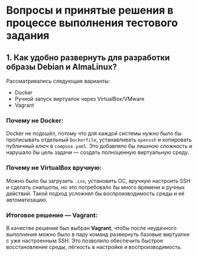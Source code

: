 # Вопросы и принятые решения в процессе выполнения тестового задания

## 1. Как удобно развернуть для разработки образы Debian и AlmaLinux?

Рассматривались следующие варианты:
- Docker
- Ручной запуск виртуалок через VirtualBox/VMware
- Vagrant

### Почему не Docker:
Docker не подошёл, потому что для каждой системы нужно было бы прописывать отдельный `Dockerfile`, устанавливать `openssh` и копировать публичный ключ в `compose.yaml`. Это добавляло бы лишнюю сложность и нарушало бы цель задачи — создать полноценную виртуальную среду.

### Почему не VirtualBox вручную:
Можно было бы загрузить `.iso`, установить ОС, вручную настроить SSH и сделать снапшоты, но это потребовало бы много времени и ручных действий. Такой подход усложнял бы воспроизводимость среды и её автоматизацию.

### Итоговое решение — Vagrant:
В качестве решения был выбран **Vagrant**, чтобы после неудачного выполнения можно было в пару команд развернуть базовые виртуалки с уже настроенным SSH. Это позволило обеспечить быстрое восстановление среды, лёгкость в настройке и воспроизводимость.
